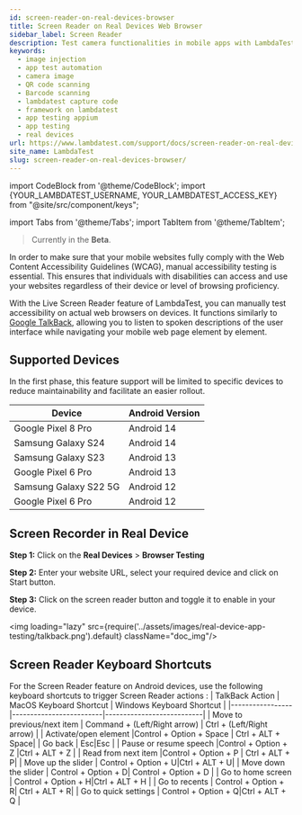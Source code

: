 ```yaml
---
id: screen-reader-on-real-devices-browser
title: Screen Reader on Real Devices Web Browser
sidebar_label: Screen Reader
description: Test camera functionalities in mobile apps with LambdaTest's Camera Image Injection. Support for QR codes, barcodes, and image capture across 3000+ real devices.
keywords:
  - image injection
  - app test automation
  - camera image
  - QR code scanning
  - Barcode scanning
  - lambdatest capture code
  - framework on lambdatest
  - app testing appium
  - app testing
  - real devices
url: https://www.lambdatest.com/support/docs/screen-reader-on-real-devices-browser/
site_name: LambdaTest
slug: screen-reader-on-real-devices-browser/
---
```


import CodeBlock from '@theme/CodeBlock';
import {YOUR_LAMBDATEST_USERNAME, YOUR_LAMBDATEST_ACCESS_KEY} from "@site/src/component/keys";

import Tabs from '@theme/Tabs';
import TabItem from '@theme/TabItem';

<script type="application/ld+json"
      dangerouslySetInnerHTML={{ __html: JSON.stringify({
       "@context": "https://schema.org",
        "@type": "BreadcrumbList",
        "itemListElement": [{
          "@type": "ListItem",
          "position": 1,
          "name": "Home",
          "item": "https://www.lambdatest.com"
        },{
          "@type": "ListItem",
          "position": 2,
          "name": "Support",
          "item": "https://www.lambdatest.com/support/docs/"
        },{
          "@type": "ListItem",
          "position": 3,
          "name": "Screen Reader on Real Devices Web",
          "item": "https://www.lambdatest.com/support/docs/screen-reader-on-real-devices-browser/"
        }]
      })
    }}
></script>
> Currently in the **Beta**.

In order to make sure that your mobile websites fully comply with the Web Content Accessibility Guidelines (WCAG), manual accessibility testing is essential. This ensures that individuals with disabilities can access and use your websites regardless of their device or level of browsing proficiency.

With the Live Screen Reader feature of LambdaTest, you can manually test accessibility on actual web browsers on devices. It functions similarly to [Google TalkBack](https://support.google.com/accessibility/android/topic/3529932?hl=en&ref_topic=9078845), allowing you to listen to spoken descriptions of the user interface while navigating your mobile web page element by element.

## Supported Devices
In the first phase, this feature support will be limited to specific devices to reduce maintainability and facilitate an easier rollout.

| Device |Android Version |
|--------|--------------|
|Google Pixel 8 Pro|Android 14|
|Samsung Galaxy S24|Android 14|
|Samsung Galaxy S23|Android 13|
|Google Pixel 6 Pro|Android 13|
|Samsung Galaxy S22 5G|Android 12|
|Google Pixel 6 Pro|Android 12|

## Screen Recorder in Real Device

**Step 1:** Click on the **Real Devices** > **Browser Testing**

**Step 2:** Enter your website URL, select your required device and click on Start button.

**Step 3:** Click on the screen reader button and toggle it to enable in your device.

<img loading="lazy" src={require('../assets/images/real-device-app-testing/talkback.png').default} className="doc_img"/>

## Screen Reader Keyboard Shortcuts
For the Screen Reader feature on Android devices, use the following keyboard shortcuts to trigger Screen Reader actions :
| TalkBack Action | MacOS Keyboard Shortcut | Windows Keyboard Shortcut |
|-----------------|-------------------------|---------------------------|
| Move to previous/next item | Command + (Left/Right arrow) |  Ctrl + (Left/Right arrow) |
| Activate/open element |Control + Option + Space | Ctrl + ALT + Space|
| Go back | Esc|Esc |
| Pause or resume speech |Control + Option + Z |Ctrl + ALT + Z |
| Read from next item |Control + Option + P | Ctrl + ALT + P|
| Move up the slider | Control + Option + U|Ctrl + ALT + U|
| Move down the slider | Control + Option + D| Control + Option + D |
| Go to home screen | Control + Option + H|Ctrl + ALT + H |
| Go to recents | Control + Option + R| Ctrl + ALT + R|
| Go to quick settings | Control + Option + Q|Ctrl + ALT + Q |

